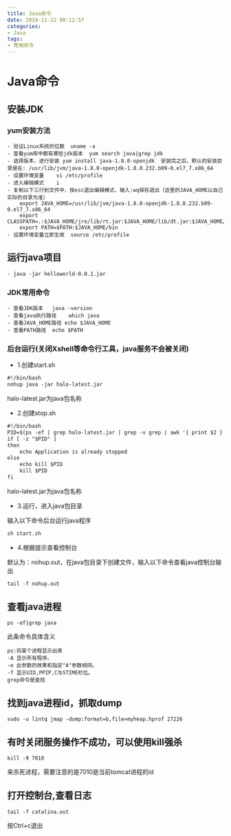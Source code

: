 ```yaml
---
title: Java命令
date: 2019-11-22 00:12:57
categories: 
- Java
tags:
- 常用命令
---
```

# Java命令

## 安装JDK

### yum安装方法

    - 验证Linux系统的位数  uname -a
    - 查看yum库中都有哪些jdk版本  yum search java|grep jdk
    - 选择版本，进行安装 yum install java-1.8.0-openjdk  安装完之后，默认的安装目录是在: /usr/lib/jvm/java-1.8.0-openjdk-1.8.0.232.b09-0.el7_7.x86_64
    - 设置环境变量    vi /etc/profile
    - 进入编辑模式    i
    - 复制以下三行到文件中，按esc退出编辑模式，输入:wq保存退出（这里的JAVA_HOME以自己实际的目录为准）
        export JAVA_HOME=/usr/lib/jvm/java-1.8.0-openjdk-1.8.0.232.b09-0.el7_7.x86_64
        export CLASSPATH=.:$JAVA_HOME/jre/lib/rt.jar:$JAVA_HOME/lib/dt.jar:$JAVA_HOME/lib/tools.jar
        export PATH=$PATH:$JAVA_HOME/bin
    - 设置环境变量立即生效  source /etc/profile
    
## 运行java项目
  
    - java -jar helloworld-0.0.1.jar
    
### JDK常用命令

    - 查看JDK版本   java -version
    - 查看java执行路径    which java
    - 查看JAVA_HOME路径 echo $JAVA_HOME
    - 查看PATH路径  echo $PATH

### 后台运行(关闭Xshell等命令行工具，java服务不会被关闭)

- 1.创建start.sh

```cfml
#!/bin/bash
nohup java -jar halo-latest.jar
```
halo-latest.jar为java包名称


- 2.创建stop.sh

```cfml
#!/bin/bash
PID=$(ps -ef | grep halo-latest.jar | grep -v grep | awk '{ print $2 }')
if [ -z "$PID" ]
then
    echo Application is already stopped
else
    echo kill $PID
    kill $PID
fi
```

halo-latest.jar为java包名称

- 3.运行，进入java包目录

输入以下命令后台运行java程序
```cfml
sh start.sh
```

- 4.根据提示查看控制台

默认为：nohup.out，在java包目录下创建文件，输入以下命令查看java控制台输出

```cfml
tail -f nohup.out
```

## 查看java进程

    ps -ef|grep java

此条命令具体含义

    ps:将某个进程显示出来
    -A 显示所有程序。 
    -e 此参数的效果和指定"A"参数相同。
    -f 显示UID,PPIP,C与STIME栏位。 
    grep命令是查找

## 找到java进程id，抓取dump

    sudo -u lintq jmap -dump:format=b,file=myheap.hprof 27226

## 有时关闭服务操作不成功，可以使用kill强杀

    kill -9 7010
 
 来杀死进程，需要注意的是7010是当前tomcat进程的id 

## 打开控制台,查看日志

    tail -f catalina.out

按Ctrl+c退出